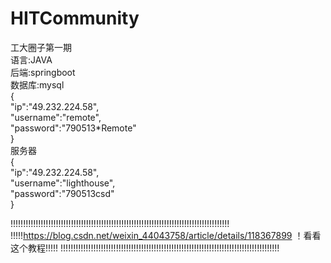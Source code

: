 # HITCommunity
工大圈子第一期  
语言:JAVA  
后端:springboot  
数据库:mysql  
{  
"ip":"49.232.224.58",  
"username":"remote",  
"password":"790513*Remote"  
}  
服务器  
{  
"ip":"49.232.224.58",  
"username":"lighthouse",  
"password":"790513csd"  
}   

!!!!!!!!!!!!!!!!!!!!!!!!!!!!!!!!!!!!!!!!!!!!!!!!!!!!!!!!!!!!!!!!!!!!!!!!!!!!!!!!!!!!!!!
!!!!!https://blog.csdn.net/weixin_44043758/article/details/118367899 ！看看这个教程!!!!!
!!!!!!!!!!!!!!!!!!!!!!!!!!!!!!!!!!!!!!!!!!!!!!!!!!!!!!!!!!!!!!!!!!!!!!!!!!!!!!!!!!!!!!!
